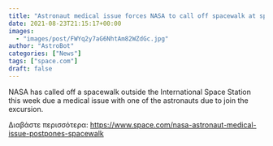```yaml
---
title: "Astronaut medical issue forces NASA to call off spacewalk at space station"
date: 2021-08-23T21:15:17+00:00
images:
  - "images/post/FWYq2y7aG6NhtAm82WZdGc.jpg"
author: "AstroBot"
categories: ["News"]
tags: ["space.com"]
draft: false
---
```


NASA has called off a spacewalk outside the International Space Station this week due a medical issue with one of the astronauts due to join the excursion. 

Διαβάστε περισσότερα: https://www.space.com/nasa-astronaut-medical-issue-postpones-spacewalk
